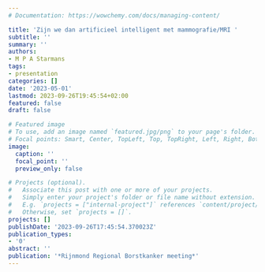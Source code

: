 ```yaml
---
# Documentation: https://wowchemy.com/docs/managing-content/

title: 'Zijn we dan artificieel intelligent met mammografie/MRI '
subtitle: ''
summary: ''
authors:
- M P A Starmans
tags:
- presentation
categories: []
date: '2023-05-01'
lastmod: 2023-09-26T19:45:54+02:00
featured: false
draft: false

# Featured image
# To use, add an image named `featured.jpg/png` to your page's folder.
# Focal points: Smart, Center, TopLeft, Top, TopRight, Left, Right, BottomLeft, Bottom, BottomRight.
image:
  caption: ''
  focal_point: ''
  preview_only: false

# Projects (optional).
#   Associate this post with one or more of your projects.
#   Simply enter your project's folder or file name without extension.
#   E.g. `projects = ["internal-project"]` references `content/project/deep-learning/index.md`.
#   Otherwise, set `projects = []`.
projects: []
publishDate: '2023-09-26T17:45:54.370023Z'
publication_types:
- '0'
abstract: ''
publication: '*Rijnmond Regional Borstkanker meeting*'
---
```

